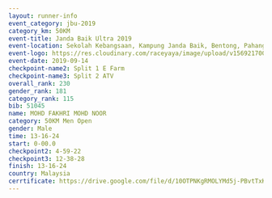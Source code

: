 ```yaml
---
layout: runner-info 
event_category: jbu-2019 
category_km: 50KM 
event-title: Janda Baik Ultra 2019
event-location: Sekolah Kebangsaan, Kampung Janda Baik, Bentong, Pahang, Malaysia 
event-logo: https://res.cloudinary.com/raceyaya/image/upload/v1569217009/logo/janda-baik_vch1pc.jpg 
event-date: 2019-09-14 
checkpoint-name2: Split 1 E Farm 
checkpoint-name3: Split 2 ATV 
overall_rank: 230
gender_rank: 181
category_rank: 115
bib: 51045
name: MOHD FAKHRI MOHD NOOR
category: 50KM Men Open
gender: Male
time: 13-16-24
start: 0-00.0
checkpoint2: 4-59-22
checkpoint3: 12-38-28
finish: 13-16-24
country: Malaysia
cerrtificate: https://drive.google.com/file/d/10OTPNKgRMOLYMd5j-PBvtTxKQF_8htGN/view?usp=sharing
---
```

